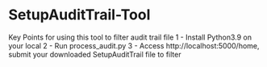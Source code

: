 # SetupAuditTrail-Tool

Key Points for using this tool to filter audit trail file
1 - Install Python3.9 on your local
2 - Run process_audit.py
3 - Access http://localhost:5000/home, submit your downloaded SetupAuditTrail file to filter
